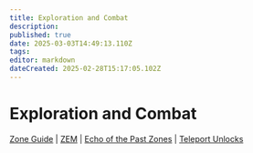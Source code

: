 ```yaml
---
title: Exploration and Combat
description: 
published: true
date: 2025-03-03T14:49:13.110Z
tags: 
editor: markdown
dateCreated: 2025-02-28T15:17:05.102Z
---
```


# Exploration and Combat
[Zone Guide](/exploration-and-combat/zone-guide/_indexen) | [ZEM](/exploration-and-combat/zem) | [Echo of the Past Zones](/exploration-and-combat/echo-of-the-past) | [Teleport Unlocks](/exploration-and-combat/teleport)